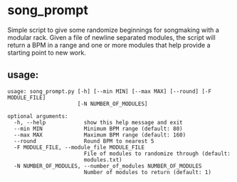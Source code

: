 # song_prompt
Simple script to give some randomize beginnings for songmaking with a modular rack.
Given a file of newline separated modules, the script will return a BPM in a range and
one or more modules that help provide a starting point to new work.

## usage:
```
usage: song_prompt.py [-h] [--min MIN] [--max MAX] [--round] [-F MODULE_FILE]
                      [-N NUMBER_OF_MODULES]

optional arguments:
  -h, --help            show this help message and exit
  --min MIN             Minimum BPM range (default: 80)
  --max MAX             Maximum BPM range (default: 160)
  --round               Round BPM to nearest 5
  -F MODULE_FILE, --module_file MODULE_FILE
                        File of modules to randomize through (default:
                        modules.txt)
  -N NUMBER_OF_MODULES, --number_of_modules NUMBER_OF_MODULES
                        Number of modules to return (default: 1)
```

